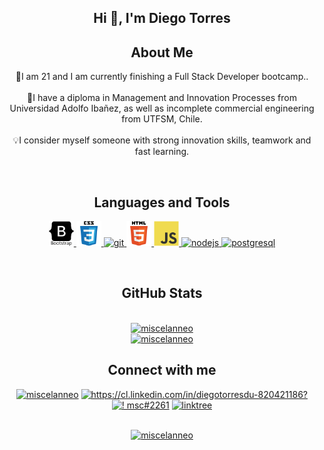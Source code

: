 <h2 align="center">Hi 👋, I'm Diego Torres</h2>

<h2 align="center">About Me</h2>
<p align="center"> 🤘I am 21 and I am currently finishing a Full Stack Developer bootcamp.. <br><br>📝I have a diploma in Management and Innovation Processes from Universidad Adolfo Ibañez, as well as incomplete commercial engineering from UTFSM, Chile. <br><br>💡I consider myself someone with strong innovation skills, teamwork and fast learning. </p> <br>

<h2 align="center">Languages and Tools</h2>
<p align="center">
  <a href="https://getbootstrap.com" target="_blank" rel="noreferrer">
    <img src="https://raw.githubusercontent.com/devicons/devicon/master/icons/bootstrap/bootstrap-plain-wordmark.svg" alt="bootstrap" width="40" height="40"/>
  </a>
  <a href="https://www.w3schools.com/css/" target="_blank" rel="noreferrer">
    <img src="https://raw.githubusercontent.com/devicons/devicon/master/icons/css3/css3-original-wordmark.svg" alt="css3" width="40" height="40"/>
  </a>
  <a href="https://git-scm.com/" target="_blank" rel="noreferrer">
    <img src="https://www.vectorlogo.zone/logos/git-scm/git-scm-icon.svg" alt="git" width="40" height="40"/>
  </a>
  <a href="https://www.w3.org/html/" target="_blank" rel="noreferrer">
    <img src="https://raw.githubusercontent.com/devicons/devicon/master/icons/html5/html5-original-wordmark.svg" alt="html5" width="40" height="40"/>
  </a>
  <a href="https://developer.mozilla.org/en-US/docs/Web/JavaScript" target="_blank" rel="noreferrer">
    <img src="https://raw.githubusercontent.com/devicons/devicon/master/icons/javascript/javascript-original.svg" alt="javascript" width="40" height="40"/>
  </a>
  <a href="https://nodejs.org" target="_blank" rel="noreferrer">
    <img src="https://upload.wikimedia.org/wikipedia/commons/d/d9/Node.js_logo.svg" alt="nodejs" width="40" height="40"/>
  </a>
  <a href="https://www.postgresql.org" target="_blank" rel="noreferrer">
    <img src="https://wiki.postgresql.org/images/3/30/PostgreSQL_logo.3colors.120x120.png" alt="postgresql" width="40" height="40"/>
  </a>
</p>
  <br>

<h2 align="center">GitHub Stats</h2> <br>
<div align="center">
  <a href="" target="blank"><img src="https://github-readme-stats.vercel.app/api/top-langs/?username=itsmisce&theme=dark&hide_border=false&include_all_commits=false&count_private=false&layout=compact" alt="miscelanneo" height="150" width="250" /></a>
</div>
<div align="center">
  <a href="" target="blank"><img src="https://github-readme-streak-stats.herokuapp.com/?user=itsmisce&theme=dark&hide_border=false" alt="miscelanneo" height="150" width="250" /></a>
</div>


<h2 align="center">Connect with me</h2>
<p align="center">
<a href="https://twitter.com/miscelanneo" target="blank"><img src="https://raw.githubusercontent.com/rahuldkjain/github-profile-readme-generator/master/src/images/icons/Social/twitter.svg" alt="miscelanneo" height="30" width="40" /></a>  <a href="https://linkedin.com/in/diegotorresdu" target="blank"><img src="https://raw.githubusercontent.com/rahuldkjain/github-profile-readme-generator/master/src/images/icons/Social/linked-in-alt.svg" alt="https://cl.linkedin.com/in/diegotorresdu-820421186?" height="30" width="40" /></a>  <a href="https://discord.gg/! msc#2261" target="blank"><img src="https://raw.githubusercontent.com/rahuldkjain/github-profile-readme-generator/master/src/images/icons/Social/discord.svg" alt="! msc#2261" height="30" width="40" /></a> <a href="https://linktr.ee/itsmisce" target="blank"><img src="https://upload.wikimedia.org/wikipedia/en/b/bf/Linktree_logo.svg" alt="linktree" height="30" width="40" /></a>
</p>  <br>

<div align="center">
 <a href="" target="blank"><img src="https://github.com/itsmisce/itsmisce/blob/main/gif.gif" alt="miscelanneo" width="350" height="200" /></a>
</div> <br>


